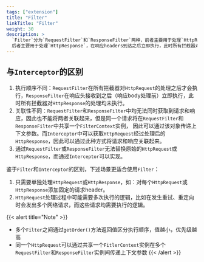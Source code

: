 ```yaml
---
tags: ["extension"]
title: "Filter"
linkTitle: "Filter"
weight: 30
description: >
  `Filter`分为`RequestFilter`和`ResponseFilter`两种，前者主要用于处理`HttpRequest`，在所有`Interceptor`对`HttpRequest`处理之后执行，
  后者主要用于处理`HttpResponse`，在响应headers到达之后立即执行，此时所有拦截器对`HttpResponse`的处理均未开始执行。
---
```

## 与`Interceptor`的区别
1. 执行顺序不同：`RequestFilter`在所有拦截器对`HttpRequest`的处理之后才会执行，`ResponseFilter`在响应头接收到之后（响应body处理前）立即执行，此时所有拦截器对`HttpResponse`的处理均未执行。
2. 关联性不同：`RequestFilter`和`ResponseFilter`中均无法同时获取到请求和响应，因此也不能将两者关联起来，但是同一个请求将在`RequestFilter`和`ResponseFilter`中共享一个`FilterContext`实例，
因此可以通过该对象传递上下文参数。而`Interceptor`中可以获取`HttpRequest`经过处理后的`HttpResponse`，因此可以通过此种方式将请求和响应关联起来。
3. 通过`RequestFilter`或`ResponseFilter`无法替换原始的`HttpRequest`或`HttpResponse`，而通过`Interceptor`可以实现。

鉴于`Filter`和`Interceptor`的区别，下述场景更适合使用`Filter`：
1. 只需要单独处理`HttpRequest`或`HttpResponse`，如：对每个`HttpRequest`或`HttpResponse`添加固定的请求header。
2. `HttpRequest`处理过程中可能需要多次执行的逻辑，比如在发生重试、重定向时会发出多个网络请求，而这些请求均需要执行的逻辑。

{{< alert title="Note" >}}
- 多个`Filter`之间通过`getOrder()`方法返回值区分执行顺序，值越小，优先级越高
- 同一个`HttpRequest`可以通过共享一个`FitlerContext`实例在多个`RequestFilter`和`ResponseFilter`实例间传递上下文参数
{{< /alert >}}

